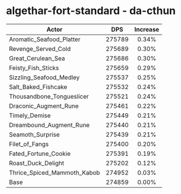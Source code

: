 # algethar-fort-standard - da-cthun
| Actor | DPS | Increase |
|---|:---:|:---:|
|Aromatic_Seafood_Platter|275789|0.34%|
|Revenge_Served_Cold|275689|0.30%|
|Great_Cerulean_Sea|275686|0.30%|
|Feisty_Fish_Sticks|275659|0.29%|
|Sizzling_Seafood_Medley|275537|0.25%|
|Salt_Baked_Fishcake|275532|0.24%|
|Thousandbone_Tongueslicer|275521|0.24%|
|Draconic_Augment_Rune|275461|0.22%|
|Timely_Demise|275449|0.21%|
|Dreambound_Augment_Rune|275440|0.21%|
|Seamoth_Surprise|275439|0.21%|
|Filet_of_Fangs|275400|0.20%|
|Fated_Fortune_Cookie|275391|0.19%|
|Roast_Duck_Delight|275202|0.12%|
|Thrice_Spiced_Mammoth_Kabob|274952|0.03%|
|Base|274859|0.00%|
